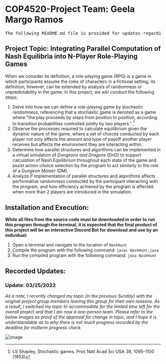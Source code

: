 # COP4520-Project Team: Geela Margo Ramos
<pre>
The following README.md file is provided for updates regarding the project topic and description and specific details on progress for this project.
</pre>

## Project Topic: Integrating Parallel Computation of Nash Equilibria into N-Player Role-Playing Games
When we consider its definition, a role-playing game (RPG) is a game in which participants assume the roles of characters in a fictional setting; its definition, however, can be extended by analysis of randomness or unpredictability in the game. In this project, we wil/ conduct the following steps:

1. Delve into how we can define a role-playing game by stochastic randomness, referencing that a stochastic game is denoted as a game where "the play proceeds by steps from position to position, according to transition probabilities controlled jointly by two players." [^1]
2. Observe the processes required to calculate equilibrium given the dynamic nature of the game, where a set of choices conducted by each player not only affects the amount and type of payoff another player receives but affects the environment they are interacting within.
3. Determine how parallel structures and algorithms can be implemented in a virtual simulation of *Dungeons and Dragons* (DnD) to support calculation of Nash Equilibrium throughout each state of the game and assist action-choice selection by the program to act similarly to the role of a *Dungeon Master* (DM).
4. Analyze if implementation of parallel structures and algorithms affects performative randomness conducted by the participant interacting with the program, and how efficiency achieved by the program is affected when more than 2 players are introduced in the simulation.


[^1]: LS Shapley, Stochastic games. Proc Natl Acad Sci USA 39, 1095–1100 (1953)


## Installation and Execution:
**While all files from the source code must be downloaded in order to run this program through the terminal, it is expected that the final product of this project will be an interactive Discord Bot for download and use by an individual:**

1. Open a terminal and navigate to the location of ```NashHunt```
2. Compile the program with the following command: ```javac NashHunt.java```
3. Run the compiled program with the following command: ```java NashHunt```

## Recorded Updates:

### Update: 03/25/2022
*As a note, I recently changed my topic (in the previous Sunday) with the original project group members leaving this group for their own reasons. As a result, I switched my topic to accommodate for the limited time left for the overall project and that I am now a one-person team. Please refer to the below images as proof of the approval for change in topic, and I hope it is understandable as to why there is not much progress recorded by the deadline for midterm progress check* 

![image](https://user-images.githubusercontent.com/59593004/160222579-ae4e56f5-4973-4bd8-b5bb-d2057c8096e5.png)

